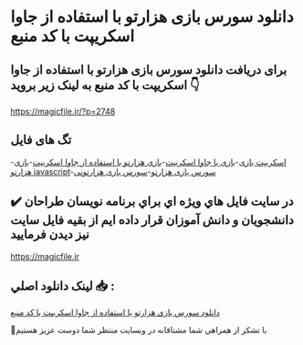 # دانلود سورس بازی هزارتو با استفاده از جاوا اسکریپت با کد منبع

## برای دریافت دانلود سورس بازی هزارتو با استفاده از جاوا اسکریپت با کد منبع به لینک زیر بروید 👇

https://magicfile.ir/?p=2748

## تگ های فایل

-[اسکریپت بازی](https://magicfile.ir/product/%d8%b3%d9%88%d8%b1%d8%b3-%d8%a8%d8%a7%d8%b2%db%8c-%d9%87%d8%b2%d8%a7%d8%b1%d8%aa%d9%88-%d8%a8%d8%a7-%d8%a7%d8%b3%d8%aa%d9%81%d8%a7%d8%af%d9%87-%d8%a7%d8%b2-%d8%ac%d8%a7%d9%88%d8%a7-%d8%a7%d8%b3%da%a9%d8%b1%db%8c%d9%be%d8%aa/)-[بازی با جاوا اسکریپت](https://magicfile.ir/product/%d8%b3%d9%88%d8%b1%d8%b3-%d8%a8%d8%a7%d8%b2%db%8c-%d9%87%d8%b2%d8%a7%d8%b1%d8%aa%d9%88-%d8%a8%d8%a7-%d8%a7%d8%b3%d8%aa%d9%81%d8%a7%d8%af%d9%87-%d8%a7%d8%b2-%d8%ac%d8%a7%d9%88%d8%a7-%d8%a7%d8%b3%da%a9%d8%b1%db%8c%d9%be%d8%aa/)-[بازی هزارتو با استفاده از جاوا اسکریپت](https://magicfile.ir/product/%d8%b3%d9%88%d8%b1%d8%b3-%d8%a8%d8%a7%d8%b2%db%8c-%d9%87%d8%b2%d8%a7%d8%b1%d8%aa%d9%88-%d8%a8%d8%a7-%d8%a7%d8%b3%d8%aa%d9%81%d8%a7%d8%af%d9%87-%d8%a7%d8%b2-%d8%ac%d8%a7%d9%88%d8%a7-%d8%a7%d8%b3%da%a9%d8%b1%db%8c%d9%be%d8%aa/)-[بازی هزارتو javascript](https://magicfile.ir/product/%d8%b3%d9%88%d8%b1%d8%b3-%d8%a8%d8%a7%d8%b2%db%8c-%d9%87%d8%b2%d8%a7%d8%b1%d8%aa%d9%88-%d8%a8%d8%a7-%d8%a7%d8%b3%d8%aa%d9%81%d8%a7%d8%af%d9%87-%d8%a7%d8%b2-%d8%ac%d8%a7%d9%88%d8%a7-%d8%a7%d8%b3%da%a9%d8%b1%db%8c%d9%be%d8%aa/)-[سورس بازی هزارتو](https://magicfile.ir/product/%d8%b3%d9%88%d8%b1%d8%b3-%d8%a8%d8%a7%d8%b2%db%8c-%d9%87%d8%b2%d8%a7%d8%b1%d8%aa%d9%88-%d8%a8%d8%a7-%d8%a7%d8%b3%d8%aa%d9%81%d8%a7%d8%af%d9%87-%d8%a7%d8%b2-%d8%ac%d8%a7%d9%88%d8%a7-%d8%a7%d8%b3%da%a9%d8%b1%db%8c%d9%be%d8%aa/)-[سورس بازی هزارتونی](https://magicfile.ir/product/%d8%b3%d9%88%d8%b1%d8%b3-%d8%a8%d8%a7%d8%b2%db%8c-%d9%87%d8%b2%d8%a7%d8%b1%d8%aa%d9%88-%d8%a8%d8%a7-%d8%a7%d8%b3%d8%aa%d9%81%d8%a7%d8%af%d9%87-%d8%a7%d8%b2-%d8%ac%d8%a7%d9%88%d8%a7-%d8%a7%d8%b3%da%a9%d8%b1%db%8c%d9%be%d8%aa/)

## ✔️ در سايت فايل هاي ويژه اي براي برنامه نويسان طراحان دانشجويان و دانش آموزان قرار داده ايم از بقيه فايل سايت نيز ديدن فرماييد

https://magicfile.ir


## لينک دانلود اصلي 📥 :

[دانلود سورس بازی هزارتو با استفاده از جاوا اسکریپت با کد منبع](https://magicfile.ir/product/%d8%b3%d9%88%d8%b1%d8%b3-%d8%a8%d8%a7%d8%b2%db%8c-%d9%87%d8%b2%d8%a7%d8%b1%d8%aa%d9%88-%d8%a8%d8%a7-%d8%a7%d8%b3%d8%aa%d9%81%d8%a7%d8%af%d9%87-%d8%a7%d8%b2-%d8%ac%d8%a7%d9%88%d8%a7-%d8%a7%d8%b3%da%a9%d8%b1%db%8c%d9%be%d8%aa/) 


🙏با تشکر از همراهي شما مشتاقانه در وبسایت منتظر شما دوست عزیز هستیم

